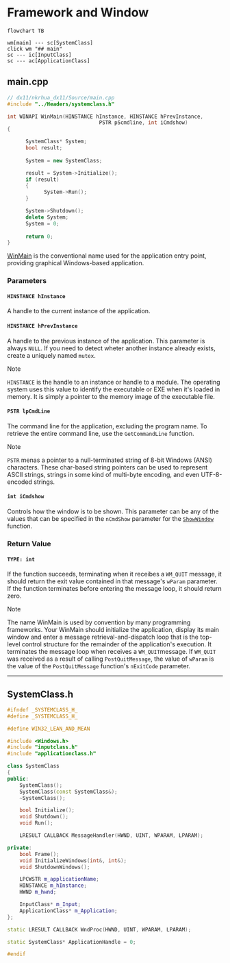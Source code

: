 # Framework and Window

```mermaid
flowchart TB

wm[main] --- sc[SystemClass]
click wm "## main"
sc --- ic[InputClass]
sc --- ac[ApplicationClass]

```
## main.cpp
```cpp
// dx11/nkrhua_dx11/Source/main.cpp
#include "../Headers/systemclass.h"

int WINAPI WinMain(HINSTANCE hInstance, HINSTANCE hPrevInstance,
                              PSTR pScmdline, int iCmdshow)
{

      SystemClass* System;
      bool result;
      
      System = new SystemClass;

      result = System->Initialize();
      if (result)
      {
            System->Run();
      }

      System->Shutdown();
      delete System;
      System = 0;
      
      return 0;
}
```
[WinMain](https://learn.microsoft.com/pt-br/windows/win32/api/winbase/nf-winbase-winmain) is the conventional name used for the application entry point, providing graphical Windows-based application.
### Parameters
#### `HINSTANCE hInstance`
A handle to the current instance of the application.
#### `HINSTANCE hPrevInstance`
A handle to the previous instance of the application. This parameter is always `NULL`. If you need to detect wheter another instance already exists, create a uniquely named `mutex`.
>[!Note]
>`HINSTANCE` is the handle to an instance or handle to a module. The operating system uses this value to identify the executable or EXE when it's loaded in memory.  It is simply a pointer to the memory image of the executable file.
#### `PSTR lpCmdLine`
The command line for the application, excluding the program name. To retrieve the entire command line, use the `GetCommandLine` function.
>[!Note]
>`PSTR` menas a pointer to a null-terminated string of 8-bit Windows (ANSI) characters.  These char-based string pointers can be used to represent ASCII strings, strings in some kind of multi-byte encoding, and even UTF-8-encoded strings.
#### `int iCmdshow`
Controls how the window is to be shown. This parameter can be any of the values that can be specified in the `nCmdShow` parameter for the [`ShowWindow`](https://learn.microsoft.com/en-us/windows/win32/api/winuser/nf-winuser-showwindow) function.
### Return Value
#### `TYPE: int`

If the function succeeds, terminating when it receibes a `WM_QUIT` message, it should return the exit value contained in that message's `wParam` parameter. If the function terminates before entering the message loop, it should return zero.

> [!NOTE]
> The name WinMain is used by convention by many programming frameworks. Your WinMain should initialize the application, display its main window and enter a message retrieval-and-dispatch loop that is the top-level control structure for the remainder of the application's execution. It terminates the message loop when receives a `WM_QUIT`message. If `WM_QUIT` was received as a result of calling `PostQuitMessage`, the value of `wParam` is the value of the `PostQuitMessage` function's `nExitCode` parameter.

---

## SystemClass.h
```cpp
#ifndef _SYSTEMCLASS_H_
#define _SYSTEMCLASS_H_

#define WIN32_LEAN_AND_MEAN

#include <Windows.h>
#include "inputclass.h"
#include "applicationclass.h"

class SystemClass
{
public:
	SystemClass();
	SystemClass(const SystemClass&);
	~SystemClass();

	bool Initialize();
	void Shutdown();
	void Run();

	LRESULT CALLBACK MessageHandler(HWND, UINT, WPARAM, LPARAM);

private:
	bool Frame();
	void InitializeWindows(int&, int&);
	void ShutdownWindows();

	LPCWSTR m_applicationName;
	HINSTANCE m_hInstance;
	HWND m_hwnd;

	InputClass* m_Input;
	ApplicationClass* m_Application;
};

static LRESULT CALLBACK WndProc(HWND, UINT, WPARAM, LPARAM);

static SystemClass* ApplicationHandle = 0;

#endif
```